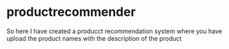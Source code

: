 # productrecommender
So here I have created a producct recommendation system where you have upload the product names with the description of the product
